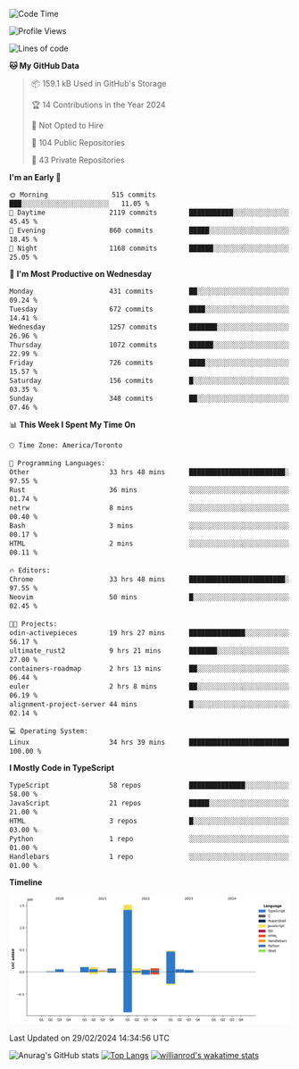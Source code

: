 <!--START_SECTION:waka-->
![Code Time](http://img.shields.io/badge/Code%20Time-1%2C263%20hrs-blue)

![Profile Views](http://img.shields.io/badge/Profile%20Views-2-blue)

![Lines of code](https://img.shields.io/badge/From%20Hello%20World%20I%27ve%20Written-2.7%20million%20lines%20of%20code-blue)

**🐱 My GitHub Data** 

> 📦 159.1 kB Used in GitHub's Storage 
 > 
> 🏆 14 Contributions in the Year 2024
 > 
> 🚫 Not Opted to Hire
 > 
> 📜 104 Public Repositories 
 > 
> 🔑 43 Private Repositories 
 > 
**I'm an Early 🐤** 

```text
🌞 Morning                515 commits         ███░░░░░░░░░░░░░░░░░░░░░░   11.05 % 
🌆 Daytime                2119 commits        ███████████░░░░░░░░░░░░░░   45.45 % 
🌃 Evening                860 commits         █████░░░░░░░░░░░░░░░░░░░░   18.45 % 
🌙 Night                  1168 commits        ██████░░░░░░░░░░░░░░░░░░░   25.05 % 
```
📅 **I'm Most Productive on Wednesday** 

```text
Monday                   431 commits         ██░░░░░░░░░░░░░░░░░░░░░░░   09.24 % 
Tuesday                  672 commits         ████░░░░░░░░░░░░░░░░░░░░░   14.41 % 
Wednesday                1257 commits        ███████░░░░░░░░░░░░░░░░░░   26.96 % 
Thursday                 1072 commits        ██████░░░░░░░░░░░░░░░░░░░   22.99 % 
Friday                   726 commits         ████░░░░░░░░░░░░░░░░░░░░░   15.57 % 
Saturday                 156 commits         █░░░░░░░░░░░░░░░░░░░░░░░░   03.35 % 
Sunday                   348 commits         ██░░░░░░░░░░░░░░░░░░░░░░░   07.46 % 
```


📊 **This Week I Spent My Time On** 

```text
🕑︎ Time Zone: America/Toronto

💬 Programming Languages: 
Other                    33 hrs 48 mins      ████████████████████████░   97.55 % 
Rust                     36 mins             ░░░░░░░░░░░░░░░░░░░░░░░░░   01.74 % 
netrw                    8 mins              ░░░░░░░░░░░░░░░░░░░░░░░░░   00.40 % 
Bash                     3 mins              ░░░░░░░░░░░░░░░░░░░░░░░░░   00.17 % 
HTML                     2 mins              ░░░░░░░░░░░░░░░░░░░░░░░░░   00.11 % 

🔥 Editors: 
Chrome                   33 hrs 48 mins      ████████████████████████░   97.55 % 
Neovim                   50 mins             █░░░░░░░░░░░░░░░░░░░░░░░░   02.45 % 

🐱‍💻 Projects: 
odin-activepieces        19 hrs 27 mins      ██████████████░░░░░░░░░░░   56.17 % 
ultimate_rust2           9 hrs 21 mins       ███████░░░░░░░░░░░░░░░░░░   27.00 % 
containers-roadmap       2 hrs 13 mins       ██░░░░░░░░░░░░░░░░░░░░░░░   06.44 % 
euler                    2 hrs 8 mins        ██░░░░░░░░░░░░░░░░░░░░░░░   06.19 % 
alignment-project-server 44 mins             █░░░░░░░░░░░░░░░░░░░░░░░░   02.14 % 

💻 Operating System: 
Linux                    34 hrs 39 mins      █████████████████████████   100.00 % 
```

**I Mostly Code in TypeScript** 

```text
TypeScript               58 repos            ██████████████░░░░░░░░░░░   58.00 % 
JavaScript               21 repos            █████░░░░░░░░░░░░░░░░░░░░   21.00 % 
HTML                     3 repos             █░░░░░░░░░░░░░░░░░░░░░░░░   03.00 % 
Python                   1 repo              ░░░░░░░░░░░░░░░░░░░░░░░░░   01.00 % 
Handlebars               1 repo              ░░░░░░░░░░░░░░░░░░░░░░░░░   01.00 % 
```



**Timeline**

![Lines of Code chart](https://raw.githubusercontent.com/wise-introvert/wise-introvert/master/assets/bar_graph.png)


 Last Updated on 29/02/2024 14:34:56 UTC
<!--END_SECTION:waka-->

![Anurag's GitHub stats](https://github-readme-stats.vercel.app/api?username=wise-introvert&count_private=true&show_icons=true)
[![Top Langs](https://github-readme-stats.vercel.app/api/top-langs/?username=wise-introvert&langs_count=10)](https://github.com/anuraghazra/github-readme-stats)
[![willianrod's wakatime stats](https://github-readme-stats.vercel.app/api/wakatime?username=wiseintrovert)](https://github.com/anuraghazra/github-readme-stats)
